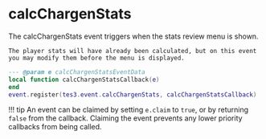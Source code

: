 # calcChargenStats
<div class="search_terms" style="display: none">calcchargenstats</div>

<!---
	This file is autogenerated. Do not edit this file manually. Your changes will be ignored.
	More information: https://github.com/MWSE/MWSE/tree/master/docs
-->

The calcChargenStats event triggers when the stats review menu is shown.
	
	The player stats will have already been calculated, but on this event you may modify them before the menu is displayed.

```lua
--- @param e calcChargenStatsEventData
local function calcChargenStatsCallback(e)
end
event.register(tes3.event.calcChargenStats, calcChargenStatsCallback)
```

!!! tip
	An event can be claimed by setting `e.claim` to `true`, or by returning `false` from the callback. Claiming the event prevents any lower priority callbacks from being called.

